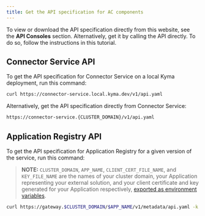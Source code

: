 ```yaml
---
title: Get the API specification for AC components
---
```


To view or download the API specification directly from this website, see the **API Consoles** section. Alternatively, get it by calling the API directly. To do so, follow the instructions in this tutorial. 

## Connector Service API

To get the API specification for Connector Service on a local Kyma deployment, run this command:

```bash
curl https://connector-service.local.kyma.dev/v1/api.yaml
```

Alternatively, get the API specification directly from Connector Service: 

```bash
https://connector-service.{CLUSTER_DOMAIN}/v1/api.yaml
```

## Application Registry API

To get the API specification for Application Registry for a given version of the service, run this command:

> **NOTE:** `CLUSTER_DOMAIN`, `APP_NAME`, `CLIENT_CERT_FILE_NAME`, and `KEY_FILE_NAME` are the names of your cluster domain, your Application representing your external solution, and your client certificate and key generated for your Application respectively, [exported as environment variables](ac-02-get-client-certificate.md#generate-a-csr-and-send-it-to-kyma).

```bash
curl https://gateway.$CLUSTER_DOMAIN/$APP_NAME/v1/metadata/api.yaml -k --cert $CLIENT_CERT_FILE_NAME.crt --key $KEY_FILE_NAME.crt
```

